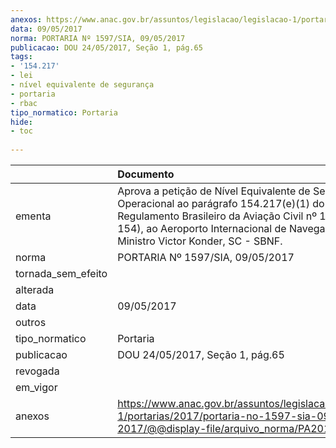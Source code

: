 ```yaml
---
anexos: https://www.anac.gov.br/assuntos/legislacao/legislacao-1/portarias/2017/portaria-no-1597-sia-09-05-2017/@@display-file/arquivo_norma/PA2017-1597.pdf
data: 09/05/2017
norma: PORTARIA Nº 1597/SIA, 09/05/2017
publicacao: DOU 24/05/2017, Seção 1, pág.65
tags:
- '154.217'
- lei
- nível equivalente de segurança
- portaria
- rbac
tipo_normatico: Portaria
hide: 
- toc 
 
---
```


|                    | Documento                                                                                                                                                                                                                               |
|:-------------------|:----------------------------------------------------------------------------------------------------------------------------------------------------------------------------------------------------------------------------------------|
| ementa             | Aprova a petição de Nível Equivalente de Segurança Operacional ao parágrafo 154.217(e)(1) do Regulamento Brasileiro da Aviação Civil nº 154 (RBAC nº 154), ao Aeroporto Internacional de Navegantes, Ministro Victor Konder, SC - SBNF. |
| norma              | PORTARIA Nº 1597/SIA, 09/05/2017                                                                                                                                                                                                        |
| tornada_sem_efeito |                                                                                                                                                                                                                                         |
| alterada           |                                                                                                                                                                                                                                         |
| data               | 09/05/2017                                                                                                                                                                                                                              |
| outros             |                                                                                                                                                                                                                                         |
| tipo_normatico     | Portaria                                                                                                                                                                                                                                |
| publicacao         | DOU 24/05/2017, Seção 1, pág.65                                                                                                                                                                                                         |
| revogada           |                                                                                                                                                                                                                                         |
| em_vigor           |                                                                                                                                                                                                                                         |
| anexos             | https://www.anac.gov.br/assuntos/legislacao/legislacao-1/portarias/2017/portaria-no-1597-sia-09-05-2017/@@display-file/arquivo_norma/PA2017-1597.pdf                                                                                    |